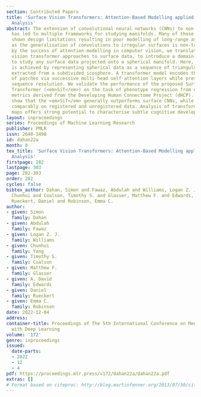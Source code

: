 ```yaml
---
section: Contributed Papers
title: 'Surface Vision Transformers: Attention-Based Modelling applied to Cortical
  Analysis'
abstract: The extension of convolutional neural networks (CNNs) to non-Euclidean geometries
  has led to multiple frameworks for studying manifolds. Many of those methods have
  shown design limitations resulting in poor modelling of long-range associations,
  as the generalisation of convolutions to irregular surfaces is non-trivial. Motivated
  by the success of attention-modelling in computer vision, we translate  convolution-free
  vision transformer approaches to surface data, to introduce a domain-agnostic architecture
  to study any surface data projected onto a spherical manifold. Here, surface patching
  is achieved by representing spherical data as a sequence of triangular patches,
  extracted from a subdivided icosphere. A transformer model encodes the sequence
  of patches via successive multi-head self-attention layers while preserving the
  sequence resolution. We validate the performance of the proposed Surface Vision
  Transformer (<em>SiT</em>) on the task of phenotype regression from cortical surface
  metrics derived from the Developing Human Connectome Project (dHCP). Experiments
  show that the <em>SiT</em> generally outperforms surface CNNs, while performing
  comparably on registered and unregistered data. Analysis of transformer attention
  maps offers strong potential to characterise subtle cognitive developmental patterns.
layout: inproceedings
series: Proceedings of Machine Learning Research
publisher: PMLR
issn: 2640-3498
id: dahan22a
month: 0
tex_title: 'Surface Vision Transformers: Attention-Based Modelling applied to Cortical
  Analysis'
firstpage: 282
lastpage: 303
page: 282-303
order: 282
cycles: false
bibtex_author: Dahan, Simon and Fawaz, Abdulah and Williams, Logan Z. J. and Yang,
  Chunhui and Coalson, Timothy S. and Glasser, Matthew F. and Edwards, A. David and
  Rueckert, Daniel and Robinson, Emma C.
author:
- given: Simon
  family: Dahan
- given: Abdulah
  family: Fawaz
- given: Logan Z. J.
  family: Williams
- given: Chunhui
  family: Yang
- given: Timothy S.
  family: Coalson
- given: Matthew F.
  family: Glasser
- given: A. David
  family: Edwards
- given: Daniel
  family: Rueckert
- given: Emma C.
  family: Robinson
date: 2022-12-04
address:
container-title: Proceedings of The 5th International Conference on Medical Imaging
  with Deep Learning
volume: '172'
genre: inproceedings
issued:
  date-parts:
  - 2022
  - 12
  - 4
pdf: https://proceedings.mlr.press/v172/dahan22a/dahan22a.pdf
extras: []
# Format based on citeproc: http://blog.martinfenner.org/2013/07/30/citeproc-yaml-for-bibliographies/
---
```

